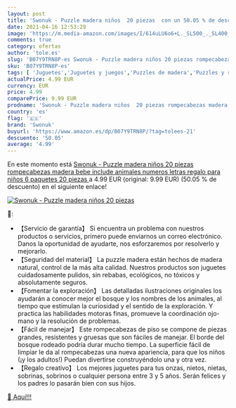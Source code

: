 ```yaml
---
layout: post
title: 'Swonuk - Puzzle madera niños  20 piezas  con un 50.05 % de descuento'
date: 2021-04-16 12:53:29
image: 'https://m.media-amazon.com/images/I/614uLU6o6+L._SL500_._SL400_.jpg'
comments: true
category: ofertas
author: 'tole.es'
slug: 'B07Y9TRN8P-es Swonuk - Puzzle madera niños 20 piezas rompecabezas madera...'
sku: 'B07Y9TRN8P-es'
tags: [ 'Juguetes','Juguetes y juegos','Puzzles de madera','Puzzles y rompecabezas','puzzle','rompecabezas','swonuk', ]
actualPrice: 4.99 EUR
currency: EUR
price: 4.99
comparePrice: 9.99 EUR
prodname: 'Swonuk - Puzzle madera niños  20 piezas rompecabezas madera bebe  include animales  numeros  letras  regalo para niños 6 paquetes  20 piezas '
country: 'es'
flag: '🇪🇸'
brand: 'Swonuk'
buyurl: 'https://www.amazon.es/dp/B07Y9TRN8P/?tag=tolees-21'
descuento: '50.05'
average: '4.99'
---
```


En este momento está [Swonuk - Puzzle madera niños  20 piezas rompecabezas madera bebe  include animales  numeros  letras  regalo para niños 6 paquetes  20 piezas ](https://www.amazon.es/dp/B07Y9TRN8P/?tag=tolees-21) a 4.99 EUR (original: 9.99 EUR) (50.05 %  de descuento) en el siguiente enlace!

[![Swonuk - Puzzle madera niños  20 piezas ](https://m.media-amazon.com/images/I/614uLU6o6+L._SL500_._SL400_.jpg)](https://www.amazon.es/dp/B07Y9TRN8P/?tag=tolees-21)

🔎:

- 【Servicio de garantía】 Si encuentra un problema con nuestros productos o servicios, primero puede enviarnos un correo electrónico. Danos la oportunidad de ayudarte, nos esforzaremos por resolverlo y mejorarlo.
- 【Seguridad del material】 La puzzle madera están hechos de madera natural, control de la más alta calidad. Nuestros productos son juguetes cuidadosamente pulidos, sin rebabas, ecológicos, no tóxicos y absolutamente seguros.
- 【Fomentar la exploración】 Las detalladas ilustraciones originales los ayudarán a conocer mejor el bosque y los nombres de los animales, al tiempo que estimulan la curiosidad y el sentido de la exploración. Y practica las habilidades motoras finas, promueve la coordinación ojo-mano y la resolución de problemas.
- 【Fácil de manejar】 Este rompecabezas de piso se compone de piezas grandes, resistentes y gruesas que son fáciles de manejar. El borde del bosque rodeado podría durar mucho tiempo. La superficie fácil de limpiar le da al rompecabezas una nueva apariencia, para que los niños (¡y los adultos!) Puedan divertirse construyéndolo una y otra vez.
- 【Regalo creativo】 Los mejores juguetes para tus onzas, nietos, nietas, sobrinas, sobrinos o cualquier persona entre 3 y 5 años. Serán felices y los padres lo pasarán bien con sus hijos.

[🛒 Aquí!!!](https://www.amazon.es/dp/B07Y9TRN8P/?tag=tolees-21)
